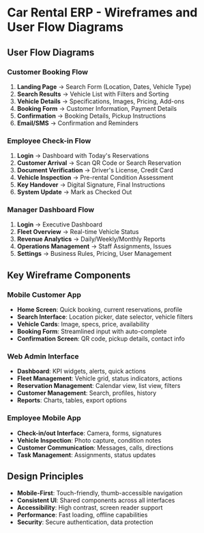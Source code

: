 # Car Rental ERP - Wireframes and User Flow Diagrams

## User Flow Diagrams

### Customer Booking Flow
1. **Landing Page** → Search Form (Location, Dates, Vehicle Type)
2. **Search Results** → Vehicle List with Filters and Sorting
3. **Vehicle Details** → Specifications, Images, Pricing, Add-ons
4. **Booking Form** → Customer Information, Payment Details
5. **Confirmation** → Booking Details, Pickup Instructions
6. **Email/SMS** → Confirmation and Reminders

### Employee Check-in Flow
1. **Login** → Dashboard with Today's Reservations
2. **Customer Arrival** → Scan QR Code or Search Reservation
3. **Document Verification** → Driver's License, Credit Card
4. **Vehicle Inspection** → Pre-rental Condition Assessment
5. **Key Handover** → Digital Signature, Final Instructions
6. **System Update** → Mark as Checked Out

### Manager Dashboard Flow
1. **Login** → Executive Dashboard
2. **Fleet Overview** → Real-time Vehicle Status
3. **Revenue Analytics** → Daily/Weekly/Monthly Reports
4. **Operations Management** → Staff Assignments, Issues
5. **Settings** → Business Rules, Pricing, User Management

## Key Wireframe Components

### Mobile Customer App
- **Home Screen**: Quick booking, current reservations, profile
- **Search Interface**: Location picker, date selector, vehicle filters
- **Vehicle Cards**: Image, specs, price, availability
- **Booking Form**: Streamlined input with auto-complete
- **Confirmation Screen**: QR code, pickup details, contact info

### Web Admin Interface
- **Dashboard**: KPI widgets, alerts, quick actions
- **Fleet Management**: Vehicle grid, status indicators, actions
- **Reservation Management**: Calendar view, list view, filters
- **Customer Management**: Search, profiles, history
- **Reports**: Charts, tables, export options

### Employee Mobile App
- **Check-in/out Interface**: Camera, forms, signatures
- **Vehicle Inspection**: Photo capture, condition notes
- **Customer Communication**: Messages, calls, directions
- **Task Management**: Assignments, status updates

## Design Principles
- **Mobile-First**: Touch-friendly, thumb-accessible navigation
- **Consistent UI**: Shared components across all interfaces
- **Accessibility**: High contrast, screen reader support
- **Performance**: Fast loading, offline capabilities
- **Security**: Secure authentication, data protection

